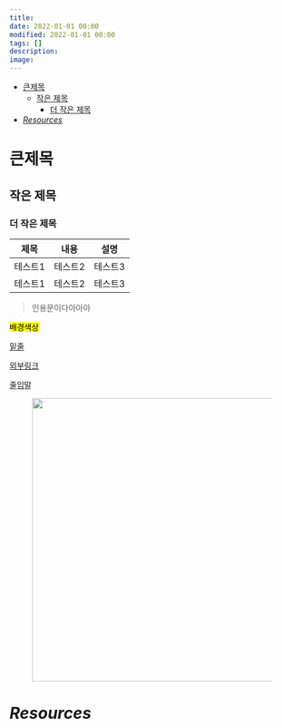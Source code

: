 ```yaml
---
title:
date: 2022-01-01 00:00
modified: 2022-01-01 00:00
tags: []
description:
image:
---
```


- [큰제목](#큰제목)
  - [작은 제목](#작은-제목)
    - [더 작은 제목](#더-작은-제목)
- [_Resources_](#resources)

# 큰제목

## 작은 제목

### 더 작은 제목

| 제목    | 내용    | 설명    |
| ------- | ------- | ------- |
| 테스트1 | 테스트2 | 테스트3 |
| 테스트1 | 테스트2 | 테스트3 |

> 인용문이다아아아

<mark>배경색상</mark>

<u>밑줄</u>

<a href="/" target="_blank" rel="noopener">외부링크</a>

<abbr title="어떤 말의">줄임말</abbr>

<figure>
  <img src="/" alt="" width=500>
  <figcaption></figcaption>
</figure>

# _Resources_
